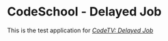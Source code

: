 # CodeSchool - Delayed Job

This is the test application for
[*CodeTV: Delayed Job*](http://www.codeschool.com/code_tv/delayed-job/)

